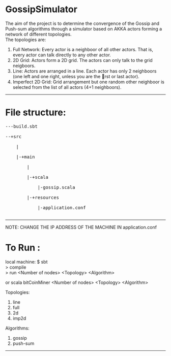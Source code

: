 GossipSimulator
===============

The aim of the project is to determine the convergence of the Gossip and Push-sum algorithms through a simulator based on AKKA actors forming a network of different topologies. <br>
The topologies are:<br>
1. Full Network: Every actor is a neighboor of all other actors. That is,
every actor can talk directly to any other actor.<br>
2. 2D Grid: Actors form a 2D grid. The actors can only talk to the grid
neigboors.<br>
3. Line: Actors are arranged in a line. Each actor has only 2 neighboors
(one left and one right, unless you are the rst or last actor).<br>
4. Imperfect 2D Grid: Grid arrangement but one random other neighboor
is selected from the list of all actors (4+1 neighboors).<br>
___________________________________________________________________________________________________________________________

File structure:
===============
<pre>
---build.sbt<br>
--+src<br>
    |<br>
    |-+main<br>
    	|<br>
    	|-+scala<br>
    		|-gossip.scala<br>
    	|-+resources<br>
    		|-application.conf<br>
</pre>
____________________________________________________________________________________
NOTE: CHANGE THE IP ADDRESS OF THE MACHINE IN application.conf

To Run :
========
local machine:
$ sbt<br>
\> compile<br>
\> run \<Number of nodes\> \<Topology\> \<Algorithm\><br>

or scala bitCoinMiner \<Number of nodes\> \<Topology\> \<Algorithm\>

Topologies:<br>
1. line<br>
2. full<br>
3. 2d<br>
4. imp2d

Algorithms:<br>
1. gossip<br>
2. push-sum<br>
______________________________________________________________________________________
